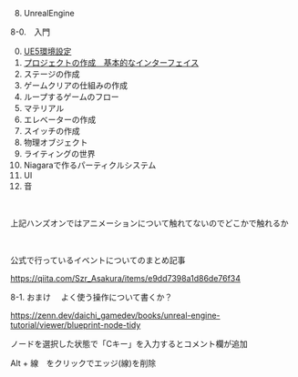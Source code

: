 8. UnrealEngine

8-0.　入門  

   0. [UE5環境設定](0/0_1.md)
   1. [プロジェクトの作成　基本的なインターフェイス](1/1_0.md)
   2. ステージの作成
   3. ゲームクリアの仕組みの作成
   4. ループするゲームのフロー
   5. マテリアル
   6. エレベーターの作成
   7. スイッチの作成
   8. 物理オブジェクト
   9. ライティングの世界
   10. Niagaraで作るパーティクルシステム
   11. UI
   12. 音

<br>

上記ハンズオンではアニメーションについて触れてないのでどこかで触れるか

<br>

公式で行っているイベントについてのまとめ記事  

https://qiita.com/Szr_Asakura/items/e9dd7398a1d86de76f34


8-1. おまけ　 よく使う操作について書くか？


https://zenn.dev/daichi_gamedev/books/unreal-engine-tutorial/viewer/blueprint-node-tidy


ノードを選択した状態で「Cキー」を入力するとコメント欄が追加

Alt + 線　をクリックでエッジ(線)を削除　




